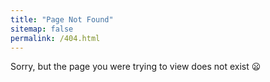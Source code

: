 ```yaml
---
title: "Page Not Found"
sitemap: false
permalink: /404.html
---
```


Sorry, but the page you were trying to view does not exist :frowning:
